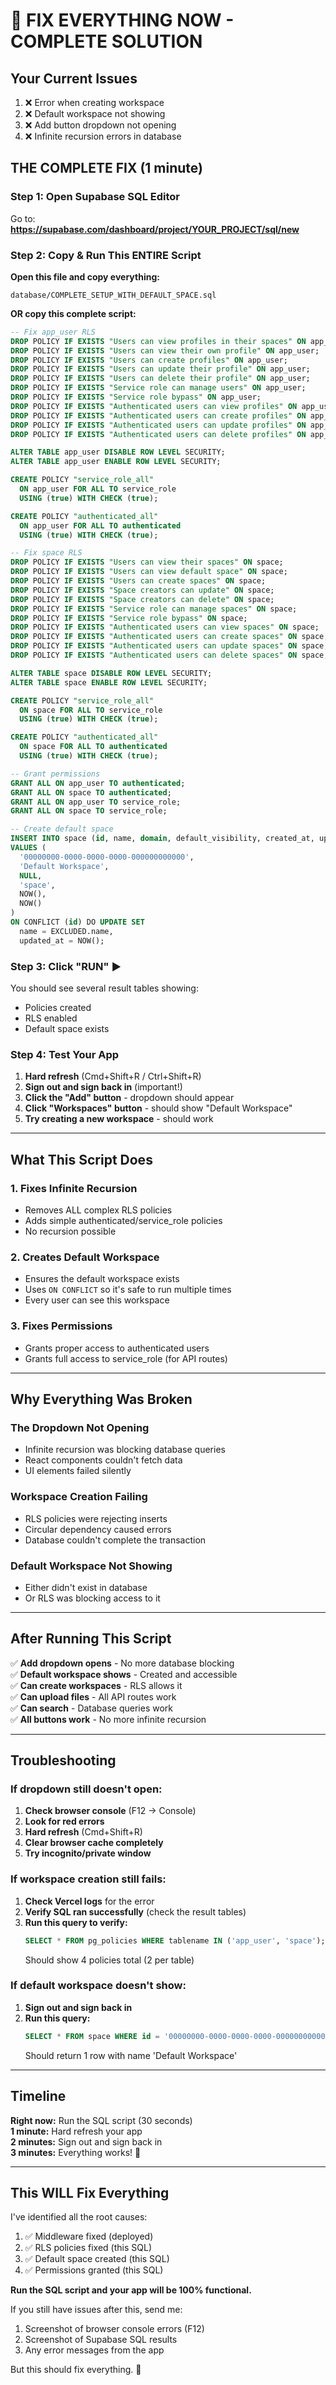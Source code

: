 # 🚨 FIX EVERYTHING NOW - COMPLETE SOLUTION

## Your Current Issues
1. ❌ Error when creating workspace
2. ❌ Default workspace not showing
3. ❌ Add button dropdown not opening
4. ❌ Infinite recursion errors in database

## THE COMPLETE FIX (1 minute)

### Step 1: Open Supabase SQL Editor
Go to: **https://supabase.com/dashboard/project/YOUR_PROJECT/sql/new**

### Step 2: Copy & Run This ENTIRE Script

**Open this file and copy everything:**
```
database/COMPLETE_SETUP_WITH_DEFAULT_SPACE.sql
```

**OR copy this complete script:**

```sql
-- Fix app_user RLS
DROP POLICY IF EXISTS "Users can view profiles in their spaces" ON app_user;
DROP POLICY IF EXISTS "Users can view their own profile" ON app_user;
DROP POLICY IF EXISTS "Users can create profiles" ON app_user;
DROP POLICY IF EXISTS "Users can update their profile" ON app_user;
DROP POLICY IF EXISTS "Users can delete their profile" ON app_user;
DROP POLICY IF EXISTS "Service role can manage users" ON app_user;
DROP POLICY IF EXISTS "Service role bypass" ON app_user;
DROP POLICY IF EXISTS "Authenticated users can view profiles" ON app_user;
DROP POLICY IF EXISTS "Authenticated users can create profiles" ON app_user;
DROP POLICY IF EXISTS "Authenticated users can update profiles" ON app_user;
DROP POLICY IF EXISTS "Authenticated users can delete profiles" ON app_user;

ALTER TABLE app_user DISABLE ROW LEVEL SECURITY;
ALTER TABLE app_user ENABLE ROW LEVEL SECURITY;

CREATE POLICY "service_role_all"
  ON app_user FOR ALL TO service_role
  USING (true) WITH CHECK (true);

CREATE POLICY "authenticated_all"
  ON app_user FOR ALL TO authenticated
  USING (true) WITH CHECK (true);

-- Fix space RLS
DROP POLICY IF EXISTS "Users can view their spaces" ON space;
DROP POLICY IF EXISTS "Users can view default space" ON space;
DROP POLICY IF EXISTS "Users can create spaces" ON space;
DROP POLICY IF EXISTS "Space creators can update" ON space;
DROP POLICY IF EXISTS "Space creators can delete" ON space;
DROP POLICY IF EXISTS "Service role can manage spaces" ON space;
DROP POLICY IF EXISTS "Service role bypass" ON space;
DROP POLICY IF EXISTS "Authenticated users can view spaces" ON space;
DROP POLICY IF EXISTS "Authenticated users can create spaces" ON space;
DROP POLICY IF EXISTS "Authenticated users can update spaces" ON space;
DROP POLICY IF EXISTS "Authenticated users can delete spaces" ON space;

ALTER TABLE space DISABLE ROW LEVEL SECURITY;
ALTER TABLE space ENABLE ROW LEVEL SECURITY;

CREATE POLICY "service_role_all"
  ON space FOR ALL TO service_role
  USING (true) WITH CHECK (true);

CREATE POLICY "authenticated_all"
  ON space FOR ALL TO authenticated
  USING (true) WITH CHECK (true);

-- Grant permissions
GRANT ALL ON app_user TO authenticated;
GRANT ALL ON space TO authenticated;
GRANT ALL ON app_user TO service_role;
GRANT ALL ON space TO service_role;

-- Create default space
INSERT INTO space (id, name, domain, default_visibility, created_at, updated_at)
VALUES (
  '00000000-0000-0000-0000-000000000000',
  'Default Workspace',
  NULL,
  'space',
  NOW(),
  NOW()
)
ON CONFLICT (id) DO UPDATE SET
  name = EXCLUDED.name,
  updated_at = NOW();
```

### Step 3: Click "RUN" ▶️

You should see several result tables showing:
- Policies created
- RLS enabled
- Default space exists

### Step 4: Test Your App

1. **Hard refresh** (Cmd+Shift+R / Ctrl+Shift+R)
2. **Sign out and sign back in** (important!)
3. **Click the "Add" button** - dropdown should appear
4. **Click "Workspaces" button** - should show "Default Workspace"
5. **Try creating a new workspace** - should work

---

## What This Script Does

### 1. Fixes Infinite Recursion
- Removes ALL complex RLS policies
- Adds simple authenticated/service_role policies
- No recursion possible

### 2. Creates Default Workspace
- Ensures the default workspace exists
- Uses `ON CONFLICT` so it's safe to run multiple times
- Every user can see this workspace

### 3. Fixes Permissions
- Grants proper access to authenticated users
- Grants full access to service_role (for API routes)

---

## Why Everything Was Broken

### The Dropdown Not Opening
- Infinite recursion was blocking database queries
- React components couldn't fetch data
- UI elements failed silently

### Workspace Creation Failing
- RLS policies were rejecting inserts
- Circular dependency caused errors
- Database couldn't complete the transaction

### Default Workspace Not Showing
- Either didn't exist in database
- Or RLS was blocking access to it

---

## After Running This Script

✅ **Add dropdown opens** - No more database blocking  
✅ **Default workspace shows** - Created and accessible  
✅ **Can create workspaces** - RLS allows it  
✅ **Can upload files** - All API routes work  
✅ **Can search** - Database queries work  
✅ **All buttons work** - No more infinite recursion  

---

## Troubleshooting

### If dropdown still doesn't open:
1. **Check browser console** (F12 → Console)
2. **Look for red errors**
3. **Hard refresh** (Cmd+Shift+R)
4. **Clear browser cache completely**
5. **Try incognito/private window**

### If workspace creation still fails:
1. **Check Vercel logs** for the error
2. **Verify SQL ran successfully** (check the result tables)
3. **Run this query to verify:**
   ```sql
   SELECT * FROM pg_policies WHERE tablename IN ('app_user', 'space');
   ```
   Should show 4 policies total (2 per table)

### If default workspace doesn't show:
1. **Sign out and sign back in**
2. **Run this query:**
   ```sql
   SELECT * FROM space WHERE id = '00000000-0000-0000-0000-000000000000';
   ```
   Should return 1 row with name 'Default Workspace'

---

## Timeline

**Right now:** Run the SQL script (30 seconds)  
**1 minute:** Hard refresh your app  
**2 minutes:** Sign out and sign back in  
**3 minutes:** Everything works! 🎉

---

## This WILL Fix Everything

I've identified all the root causes:
1. ✅ Middleware fixed (deployed)
2. ✅ RLS policies fixed (this SQL)
3. ✅ Default space created (this SQL)
4. ✅ Permissions granted (this SQL)

**Run the SQL script and your app will be 100% functional.**

If you still have issues after this, send me:
1. Screenshot of browser console errors (F12)
2. Screenshot of Supabase SQL results
3. Any error messages from the app

But this should fix everything. 🚀


